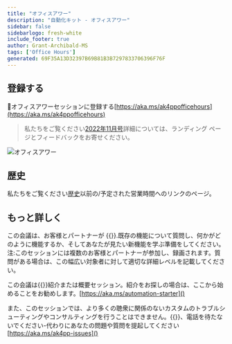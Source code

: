 ```yaml
---
title: "オフィスアワー"
description: "自動化キット - オフィスアワー"
sidebar: false
sidebarlogo: fresh-white
include_footer: true
author: Grant-Archibald-MS
tags: ['Office Hours']
generated: 69F35A13D32397B69B81B3B7297833706396F76F
---
```


## 登録する

<g-emoji class="g-emoji" alias="calendar" fallback-src="https://github.githubassets.com/images/icons/emoji/unicode/1f4c6.png">📆</g-emoji>オフィスアワーセッションに登録する[https://aka.ms/ak4ppofficehours](https://aka.ms/ak4ppofficehours)

> 私たちをご覧ください[2022年11月号](/ja/office-hours/november-2022)詳細については、ランディング ページとフィードバックをお寄せください。

![オフィスアワー](/images/office-hours.png)

## 歴史

私たちをご覧ください[歴史](/ja/office-hours/history)以前の/予定された営業時間へのリンクのページ。

## もっと詳しく

この会議は、お客様とパートナーが {{<product-name>}}.既存の機能について質問し、何かがどのように機能するか、そしてあなたが見たい新機能を学ぶ準備をしてください。注:このセッションには複数のお客様とパートナーが参加し、録画されます。質問がある場合は、この幅広い対象者に対して適切な詳細レベルを記載してください。

この会議は{{<product-name>}}紹介または概要セッション。紹介をお探しの場合は、ここから始めることをお勧めします。[https://aka.ms/automation-starter]()

また、このセッションでは、より多くの聴衆に関係のないカスタムのトラブルシューティングやコンサルティングを行うことはできません。{{<product-name>}}、電話を待たないでください-代わりにあなたの問題や質問を提起してください[https://aka.ms/ak4pp-issues]()
